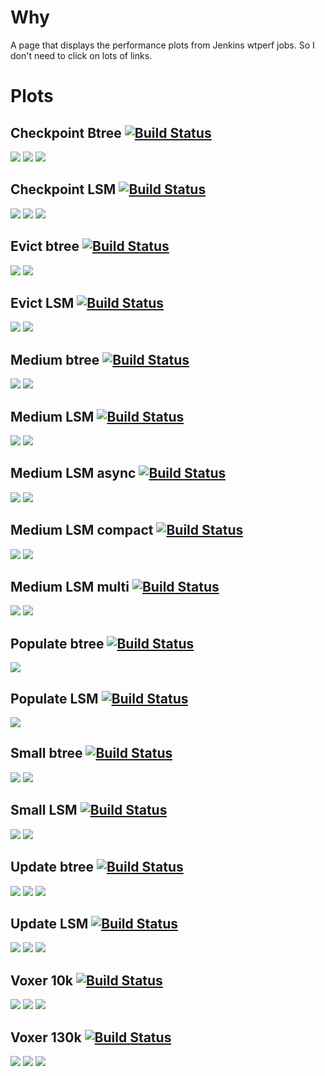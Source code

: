 # Why

A page that displays the performance plots from Jenkins wtperf jobs. So I don't need to click on lots of links.

# Plots

## Checkpoint Btree [![Build Status](http://mjc.homeunix.org:8180/buildStatus/icon?job=wiredtiger-perf-ckpt-btree)](http://mjc.homeunix.org:8180/job/wiredtiger-perf-ckpt-btree/)

[![](http://mjc.homeunix.org:8180/job/wiredtiger-perf-ckpt-btree/plot/getPlot?index=0&width=750&height=450)](http://mjc.homeunix.org:8180/job/wiredtiger-perf-ckpt-btree/plot)
[![](http://mjc.homeunix.org:8180/job/wiredtiger-perf-ckpt-btree/plot/getPlot?index=1&width=750&height=450)](http://mjc.homeunix.org:8180/job/wiredtiger-perf-ckpt-btree/plot)
[![](http://mjc.homeunix.org:8180/job/wiredtiger-perf-ckpt-btree/plot/getPlot?index=2&width=750&height=450)](http://mjc.homeunix.org:8180/job/wiredtiger-perf-ckpt-btree/plot)

## Checkpoint LSM [![Build Status](http://mjc.homeunix.org:8180/buildStatus/icon?job=wiredtiger-perf-ckpt-lsm)](http://mjc.homeunix.org:8180/job/wiredtiger-perf-ckpt-lsm/)

[![](http://mjc.homeunix.org:8180/job/wiredtiger-perf-ckpt-lsm/plot/getPlot?index=0&width=750&height=450)](http://mjc.homeunix.org:8180/job/wiredtiger-perf-ckpt-lsm/plot)
[![](http://mjc.homeunix.org:8180/job/wiredtiger-perf-ckpt-lsm/plot/getPlot?index=1&width=750&height=450)](http://mjc.homeunix.org:8180/job/wiredtiger-perf-ckpt-lsm/plot)
[![](http://mjc.homeunix.org:8180/job/wiredtiger-perf-ckpt-lsm/plot/getPlot?index=2&width=750&height=450)](http://mjc.homeunix.org:8180/job/wiredtiger-perf-ckpt-lsm/plot)

## Evict btree [![Build Status](http://mjc.homeunix.org:8180/buildStatus/icon?job=wiredtiger-perf-evict-btree)](http://mjc.homeunix.org:8180/job/wiredtiger-perf-evict-btree/)

[![](http://mjc.homeunix.org:8180/job/wiredtiger-perf-evict-btree/plot/getPlot?index=0&width=750&height=450)](http://mjc.homeunix.org:8180/job/wiredtiger-perf-evict-btree/plot)
[![](http://mjc.homeunix.org:8180/job/wiredtiger-perf-evict-btree/plot/getPlot?index=1&width=750&height=450)](http://mjc.homeunix.org:8180/job/wiredtiger-perf-evict-btree/plot)

## Evict LSM [![Build Status](http://mjc.homeunix.org:8180/buildStatus/icon?job=wiredtiger-perf-evict-lsm)](http://mjc.homeunix.org:8180/job/wiredtiger-perf-evict-lsm/)

[![](http://mjc.homeunix.org:8180/job/wiredtiger-perf-evict-lsm/plot/getPlot?index=0&width=750&height=450)](http://mjc.homeunix.org:8180/job/wiredtiger-perf-evict-lsm/plot)
[![](http://mjc.homeunix.org:8180/job/wiredtiger-perf-evict-lsm/plot/getPlot?index=1&width=750&height=450)](http://mjc.homeunix.org:8180/job/wiredtiger-perf-evict-lsm/plot)

## Medium btree [![Build Status](http://mjc.homeunix.org:8180/buildStatus/icon?job=wiredtiger-perf-med-btree)](http://mjc.homeunix.org:8180/job/wiredtiger-perf-med-btree/)

[![](http://mjc.homeunix.org:8180/job/wiredtiger-perf-med-btree/plot/getPlot?index=0&width=750&height=450)](http://mjc.homeunix.org:8180/job/wiredtiger-perf-med-btree/plot)
[![](http://mjc.homeunix.org:8180/job/wiredtiger-perf-med-btree/plot/getPlot?index=1&width=750&height=450)](http://mjc.homeunix.org:8180/job/wiredtiger-perf-med-btree/plot)

## Medium LSM [![Build Status](http://mjc.homeunix.org:8180/buildStatus/icon?job=wiredtiger-perf-med-lsm)](http://mjc.homeunix.org:8180/job/wiredtiger-perf-med-lsm/)

[![](http://mjc.homeunix.org:8180/job/wiredtiger-perf-med-lsm/plot/getPlot?index=0&width=750&height=450)](http://mjc.homeunix.org:8180/job/wiredtiger-perf-med-lsm/plot)
[![](http://mjc.homeunix.org:8180/job/wiredtiger-perf-med-lsm/plot/getPlot?index=1&width=750&height=450)](http://mjc.homeunix.org:8180/job/wiredtiger-perf-med-lsm/plot)

## Medium LSM async [![Build Status](http://mjc.homeunix.org:8180/buildStatus/icon?job=wiredtiger-perf-med-async-lsm)](http://mjc.homeunix.org:8180/job/wiredtiger-perf-med-async-lsm/)

[![](http://mjc.homeunix.org:8180/job/wiredtiger-perf-med-async-lsm/plot/getPlot?index=0&width=750&height=450)](http://mjc.homeunix.org:8180/job/wiredtiger-perf-med-async-lsm/plot)
[![](http://mjc.homeunix.org:8180/job/wiredtiger-perf-med-async-lsm/plot/getPlot?index=1&width=750&height=450)](http://mjc.homeunix.org:8180/job/wiredtiger-perf-med-async-lsm/plot)

## Medium LSM compact [![Build Status](http://mjc.homeunix.org:8180/buildStatus/icon?job=wiredtiger-perf-med-lsm-compact)](http://mjc.homeunix.org:8180/job/wiredtiger-perf-med-lsm-compact/)

[![](http://mjc.homeunix.org:8180/job/wiredtiger-perf-med-lsm-compact/plot/getPlot?index=0&width=750&height=450)](http://mjc.homeunix.org:8180/job/wiredtiger-perf-med-lsm-compact/plot)
[![](http://mjc.homeunix.org:8180/job/wiredtiger-perf-med-lsm-compact/plot/getPlot?index=1&width=750&height=450)](http://mjc.homeunix.org:8180/job/wiredtiger-perf-med-lsm-compact/plot)

## Medium LSM multi [![Build Status](http://mjc.homeunix.org:8180/buildStatus/icon?job=wiredtiger-perf-med-multi-lsm)](http://mjc.homeunix.org:8180/job/wiredtiger-perf-med-multi-lsm/)

[![](http://mjc.homeunix.org:8180/job/wiredtiger-perf-med-multi-lsm/plot/getPlot?index=0&width=750&height=450)](http://mjc.homeunix.org:8180/job/wiredtiger-perf-med-multi-lsm/plot)
[![](http://mjc.homeunix.org:8180/job/wiredtiger-perf-med-multi-lsm/plot/getPlot?index=1&width=750&height=450)](http://mjc.homeunix.org:8180/job/wiredtiger-perf-med-multi-lsm/plot)

## Populate btree [![Build Status](http://mjc.homeunix.org:8180/buildStatus/icon?job=wiredtiger-perf-populate-btree)](http://mjc.homeunix.org:8180/job/wiredtiger-perf-med-populate-btree/)

[![](http://mjc.homeunix.org:8180/job/wiredtiger-perf-populate-btree/plot/getPlot?index=0&width=750&height=450)](http://mjc.homeunix.org:8180/job/wiredtiger-perf-populate-btree/plot)

## Populate LSM [![Build Status](http://mjc.homeunix.org:8180/buildStatus/icon?job=wiredtiger-perf-populate-lsm)](http://mjc.homeunix.org:8180/job/wiredtiger-perf-populate-lsm/)

[![](http://mjc.homeunix.org:8180/job/wiredtiger-perf-populate-lsm/plot/getPlot?index=0&width=750&height=450)](http://mjc.homeunix.org:8180/job/wiredtiger-perf-populate-lsm/plot)

## Small btree [![Build Status](http://mjc.homeunix.org:8180/buildStatus/icon?job=wiredtiger-perf-small-btree)](http://mjc.homeunix.org:8180/job/wiredtiger-perf-small-btree/)

[![](http://mjc.homeunix.org:8180/job/wiredtiger-perf-small-btree/plot/getPlot?index=0&width=750&height=450)](http://mjc.homeunix.org:8180/job/wiredtiger-perf-small-btree/plot)
[![](http://mjc.homeunix.org:8180/job/wiredtiger-perf-small-btree/plot/getPlot?index=1&width=750&height=450)](http://mjc.homeunix.org:8180/job/wiredtiger-perf-small-btree/plot)

## Small LSM [![Build Status](http://mjc.homeunix.org:8180/buildStatus/icon?job=wiredtiger-perf-small-lsm)](http://mjc.homeunix.org:8180/job/wiredtiger-perf-small-lsm/)

[![](http://mjc.homeunix.org:8180/job/wiredtiger-perf-small-lsm/plot/getPlot?index=0&width=750&height=450)](http://mjc.homeunix.org:8180/job/wiredtiger-perf-small-lsm/plot)
[![](http://mjc.homeunix.org:8180/job/wiredtiger-perf-small-lsm/plot/getPlot?index=1&width=750&height=450)](http://mjc.homeunix.org:8180/job/wiredtiger-perf-small-lsm/plot)

## Update btree [![Build Status](http://mjc.homeunix.org:8180/buildStatus/icon?job=wiredtiger-perf-update-btree)](http://mjc.homeunix.org:8180/job/wiredtiger-perf-update-btree/)

[![](http://mjc.homeunix.org:8180/job/wiredtiger-perf-update-btree/plot/getPlot?index=0&width=750&height=450)](http://mjc.homeunix.org:8180/job/wiredtiger-perf-update-btree/plot)
[![](http://mjc.homeunix.org:8180/job/wiredtiger-perf-update-btree/plot/getPlot?index=1&width=750&height=450)](http://mjc.homeunix.org:8180/job/wiredtiger-perf-update-btree/plot)
[![](http://mjc.homeunix.org:8180/job/wiredtiger-perf-update-btree/plot/getPlot?index=2&width=750&height=450)](http://mjc.homeunix.org:8180/job/wiredtiger-perf-update-btree/plot)

## Update LSM [![Build Status](http://mjc.homeunix.org:8180/buildStatus/icon?job=wiredtiger-perf-update-lsm)](http://mjc.homeunix.org:8180/job/wiredtiger-perf-update-lsm/)

[![](http://mjc.homeunix.org:8180/job/wiredtiger-perf-update-lsm/plot/getPlot?index=0&width=750&height=450)](http://mjc.homeunix.org:8180/job/wiredtiger-perf-update-lsm/plot)
[![](http://mjc.homeunix.org:8180/job/wiredtiger-perf-update-lsm/plot/getPlot?index=1&width=750&height=450)](http://mjc.homeunix.org:8180/job/wiredtiger-perf-update-lsm/plot)
[![](http://mjc.homeunix.org:8180/job/wiredtiger-perf-update-lsm/plot/getPlot?index=2&width=750&height=450)](http://mjc.homeunix.org:8180/job/wiredtiger-perf-update-lsm/plot)

## Voxer 10k [![Build Status](http://mjc.homeunix.org:8180/buildStatus/icon?job=wiredtiger-perf-voxer-10k)](http://mjc.homeunix.org:8180/job/wiredtiger-perf-voxer-10k/)

[![](http://mjc.homeunix.org:8180/job/wiredtiger-perf-voxer-10k/plot/getPlot?index=0&width=750&height=450)](http://mjc.homeunix.org:8180/job/wiredtiger-perf-voxer-10k/plot)
[![](http://mjc.homeunix.org:8180/job/wiredtiger-perf-voxer-10k/plot/getPlot?index=1&width=750&height=450)](http://mjc.homeunix.org:8180/job/wiredtiger-perf-voxer-10k/plot)
[![](http://mjc.homeunix.org:8180/job/wiredtiger-perf-voxer-10k/plot/getPlot?index=2&width=750&height=450)](http://mjc.homeunix.org:8180/job/wiredtiger-perf-voxer-10k/plot)

## Voxer 130k [![Build Status](http://mjc.homeunix.org:8180/buildStatus/icon?job=wiredtiger-perf-voxer-130k)](http://mjc.homeunix.org:8180/job/wiredtiger-perf-voxer-130k/)

[![](http://mjc.homeunix.org:8180/job/wiredtiger-perf-voxer-130k/plot/getPlot?index=0&width=750&height=450)](http://mjc.homeunix.org:8180/job/wiredtiger-perf-voxer-130k/plot)
[![](http://mjc.homeunix.org:8180/job/wiredtiger-perf-voxer-130k/plot/getPlot?index=1&width=750&height=450)](http://mjc.homeunix.org:8180/job/wiredtiger-perf-voxer-130k/plot)
[![](http://mjc.homeunix.org:8180/job/wiredtiger-perf-voxer-130k/plot/getPlot?index=2&width=750&height=450)](http://mjc.homeunix.org:8180/job/wiredtiger-perf-voxer-130k/plot)
